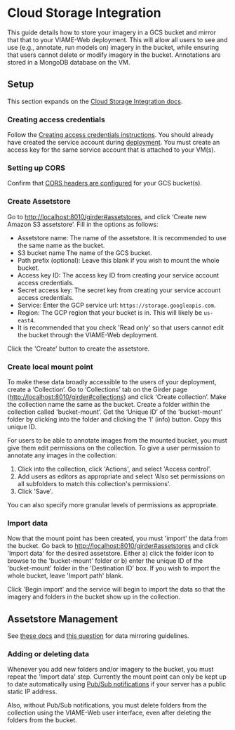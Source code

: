 # Cloud Storage Integration

This guide details how to store your imagery in a GCS bucket and mirror that that to your VIAME-Web deployment. This will allow all users to see and use (e.g., annotate, run models on) imagery in the bucket, while ensuring that users cannot delete or modify imagery in the bucket. Annotations are stored in a MongoDB database on the VM.

## Setup

This section expands on the [Cloud Storage Integration docs](https://kitware.github.io/dive/Deployment-Storage).

### Creating access credentials

Follow the [Creating access credentials instructions](https://kitware.github.io/dive/Deployment-Storage/#creating-access-credentials). You should already have created the service account during [deployment](deployment-general.md#create-gcp-resources). You must create an access key for the same service account that is attached to your VM(s).

### Setting up CORS

Confirm that [CORS headers are configured](https://kitware.github.io/dive/Deployment-Storage/#setting-up-cors) for your GCS bucket(s).

### Create Assetstore

Go to <http://localhost:8010/girder#assetstores>, and click ‘Create new Amazon S3 assetstore’. Fill in the options as follows:

* Assetstore name: The name of the assetstore. It is recommended to use the same name as the bucket.
* S3 bucket name The name of the GCS bucket.
* Path prefix (optional): Leave this blank if you wish to mount the whole bucket.
* Access key ID: The access key ID from creating your service account access credentials.
* Secret access key: The secret key from creating your service account access credentials.
* Service: Enter the GCP service url: `https://storage.googleapis.com`.
* Region: The GCP region that your bucket is in. This will likely be `us-east4`.
* It is recommended that you check 'Read only' so that users cannot edit the bucket through the VIAME-Web deployment.

Click the 'Create' button to create the assetstore.

### Create local mount point

To make these data broadly accessible to the users of your deployment, create a ‘Collection’. Go to ‘Collections’ tab on the Girder page (<http://localhost:8010/girder#collections>) and click ‘Create collection’. Make the collection name the same as the bucket. Create a folder within the collection called 'bucket-mount’. Get the ‘Unique ID’ of the 'bucket-mount' folder by clicking into the folder and clicking the ‘I’ (info) button. Copy this unique ID.

For users to be able to annotate images from the mounted bucket, you must give them edit permissions on the collection. To give a user permission to annotate any images in the collection: 

1. Click into the collection, click 'Actions', and select 'Access control'. 
1. Add users as editors as appropriate and select 'Also set permissions on all subfolders to match this collection's permissions'. 
1. Click 'Save'.

You can also specify more granular levels of permissions as appropriate.

### Import data

Now that the mount point has been created, you must 'import' the data from the bucket. Go back to <http://localhost:8010/girder#assetstores> and click 'Import data' for the desired assetstore. Either a) click the folder icon to browse to the 'bucket-mount' folder or b) enter the unique ID of the 'bucket-mount' folder in the 'Destination ID' box. If you wish to import the whole bucket, leave 'Import path' blank. 

Click 'Begin import' and the service will begin to import the data so that the imagery and folders in the bucket show up in the collection.

## Assetstore Management

See [these docs](https://kitware.github.io/dive/Deployment-Storage/#s3-and-minio-mirroring) and [this question](https://kitware.github.io/dive/FAQ/#how-can-i-load-data-incrementally) for data mirroring guidelines. 

### Adding or deleting data

Whenever you add new folders and/or imagery to the bucket, you must repeat the 'Import data' step. Currently the mount point can only be kept up to date automatically using [Pub/Sub notifications](https://kitware.github.io/dive/Deployment-Storage/#pubsub-notifications) if your server has a public static IP address.

Also, without Pub/Sub notifications, you must delete folders from the collection using the VIAME-Web user interface, even after deleting the folders from the bucket. 
